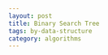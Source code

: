 ```yaml
---
layout: post
title: Binary Search Tree
tags: by-data-structure
category: algorithms
---
```



<script src="https://gist.github.com/selimslab/d356a9b2111087c68d2dbf8f712cb71b.js"></script>


<script src="https://gist.github.com/selimslab/82efc4fa3c8e76e56a55f220ca7cd31d.js"></script>